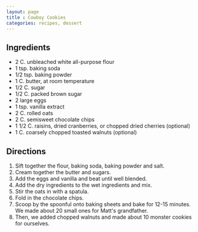 ```yaml
---
layout: page
title : Cowboy Cookies
categories: recipes, dessert
---
```


## Ingredients

* 2 C. unbleached white all-purpose flour
* 1 tsp. baking soda
* 1/2 tsp. baking powder
* 1 C. butter, at room temperature
* 1/2 C. sugar
* 1/2 C. packed brown sugar
* 2 large eggs
* 1 tsp. vanilla extract
* 2 C. rolled oats
* 2 C. semisweet chocolate chips
* 1 1/2 C. raisins, dried cranberries, or chopped dried cherries (optional)
* 1 C. coarsely chopped toasted walnuts (optional)

## Directions

1. Sift together the flour, baking soda, baking powder and salt.
2. Cream together the butter and sugars.
3. Add the eggs and vanilla and beat until well blended.
4. Add the dry ingredients to the wet ingredients and mix.
5. Stir the oats in with a spatula.
6. Fold in the chocolate chips.
7. Scoop by the spoonful onto baking sheets and bake for 12-15 minutes.  We made about 20 small ones for Matt's grandfather.
8. Then, we added chopped walnuts and made about 10 monster cookies for ourselves.
